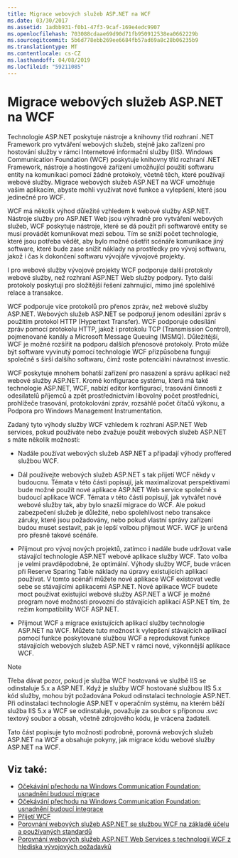 ```yaml
---
title: Migrace webových služeb ASP.NET na WCF
ms.date: 03/30/2017
ms.assetid: 1adbb931-f0b1-47f3-9caf-169e4edc9907
ms.openlocfilehash: 703088cdaae69d90d71fb950912538ea0662229b
ms.sourcegitcommit: 5b6d778ebb269ee6684fb57ad69a8c28b06235b9
ms.translationtype: MT
ms.contentlocale: cs-CZ
ms.lasthandoff: 04/08/2019
ms.locfileid: "59211085"
---
```

# <a name="migrating-aspnet-web-services-to-wcf"></a>Migrace webových služeb ASP.NET na WCF
Technologie ASP.NET poskytuje nástroje a knihovny tříd rozhraní .NET Framework pro vytváření webových služeb, stejně jako zařízení pro hostování služby v rámci Internetové informační služby (IIS). Windows Communication Foundation (WCF) poskytuje knihovny tříd rozhraní .NET Framework, nástroje a hostingové zařízení umožňující použití softwaru entity na komunikaci pomocí žádné protokoly, včetně těch, které používají webové služby.  Migrace webových služeb ASP.NET na WCF umožňuje vašim aplikacím, abyste mohli využívat nové funkce a vylepšení, které jsou jedinečné pro WCF.  
  
 WCF má několik výhod důležité vzhledem k webové služby ASP.NET. Nástroje služby pro ASP.NET Web jsou výhradně pro vytváření webových služeb, WCF poskytuje nástroje, které se dá použít při softwarové entity se musí provádět komunikovat mezi sebou. Tím se sníží počet technologie, které jsou potřeba vědět, aby bylo možné ošetřit scénáře komunikace jiný software, které bude zase snížit náklady na prostředky pro vývoj softwaru, jakož i čas k dokončení softwaru vývojáře vývojové projekty.  
  
 I pro webové služby vývojové projekty WCF podporuje další protokoly webové služby, než rozhraní ASP.NET Web služby podpory. Tyto další protokoly poskytují pro složitější řešení zahrnující, mimo jiné spolehlivé relace a transakce.  
  
 WCF podporuje více protokolů pro přenos zpráv, než webové služby ASP.NET. Webových služeb ASP.NET se podporují jenom odesílání zpráv s použitím protokol HTTP (Hypertext Transfer). WCF podporuje odesílání zpráv pomocí protokolu HTTP, jakož i protokolu TCP (Transmission Control), pojmenované kanály a Microsoft Message Queuing (MSMQ). Důležitější, WCF je možné rozšířit na podporu dalších přenosové protokoly. Proto může být software vyvinutý pomocí technologie WCF přizpůsobena fungují společně s širší dalšího softwaru, čímž roste potenciální návratnost investic.  
  
 WCF poskytuje mnohem bohatší zařízení pro nasazení a správu aplikací než webové služby ASP.NET. Kromě konfigurace systému, která má také technologie ASP.NET, WCF, nabízí editor konfigurací, trasování činnosti z odesílatelů příjemců a zpět prostřednictvím libovolný počet prostředníci, prohlížeče trasování, protokolování zpráv, rozsáhlé počet čítačů výkonu, a Podpora pro Windows Management Instrumentation.  
  
 Zadaný tyto výhody služby WCF vzhledem k rozhraní ASP.NET Web services, pokud používáte nebo zvažuje použít webových služeb ASP.NET s máte několik možností:  
  
-   Nadále používat webových služeb ASP.NET a připadají výhody proffered službou WCF.  
  
-   Dál používejte webových služeb ASP.NET s tak přijetí WCF někdy v budoucnu. Témata v této části popisují, jak maximalizovat perspektivami bude možné použít nové aplikace ASP.NET Web service společně s budoucí aplikace WCF. Témata v této části popisují, jak vytvářet nové webové služby tak, aby bylo snazší migrace do WCF. Ale pokud zabezpečení služeb je důležité, nebo spolehlivost nebo transakce záruky, které jsou požadovány, nebo pokud vlastní správy zařízení budou muset sestavit, pak je lepší volbou přijmout WCF. WCF je určená pro přesně takové scénáře.  
  
-   Přijmout pro vývoj nových projektů, zatímco i nadále bude udržovat vaše stávající technologie ASP.NET webové aplikace služby WCF. Tato volba je velmi pravděpodobné, že optimální. Výhody služby WCF, bude vrácen při Reserve Sparing Table náklady na úpravy existujících aplikací používat. V tomto scénáři můžete nové aplikace WCF existovat vedle sebe se stávajícími aplikacemi ASP.NET. Nové aplikace WCF budete moct používat existující webové služby ASP.NET a WCF je možné program nové možnosti provozní do stávajících aplikací ASP.NET tím, že režim kompatibility WCF ASP.NET.  
  
-   Přijmout WCF a migrace existujících aplikací služby technologie ASP.NET na WCF. Můžete tuto možnost k vylepšení stávajících aplikací pomocí funkce poskytované službou WCF a reprodukovat funkce stávajících webových služeb ASP.NET v rámci nové, výkonnější aplikace WCF.  
  
> [!NOTE]
>  Třeba dávat pozor, pokud je služba WCF hostovaná ve službě IIS se odinstaluje 5.x a ASP.NET. Když je služby WCF hostované službou IIS 5.x kód služby, mohou být požadována Pokud odinstalaci technologie ASP.NET. Při odinstalaci technologie ASP.NET v operačním systému, na kterém běží služba IIS 5.x a WCF se odinstaluje, považuje za soubor s příponou .svc textový soubor a obsah, včetně zdrojového kódu, je vrácena žadateli.  
  
 Tato část popisuje tyto možnosti podrobně, porovná webových služeb ASP.NET na WCF a obsahuje pokyny, jak migrace kódu webové služby ASP.NET na WCF.  
  
## <a name="see-also"></a>Viz také:

- [Očekávání přechodu na Windows Communication Foundation: usnadnění budoucí migrace](../../../../docs/framework/wcf/feature-details/anticipating-adopting-wcf-migration.md)
- [Očekávání přechodu na Windows Communication Foundation: usnadnění budoucí integrace](../../../../docs/framework/wcf/feature-details/anticipating-adopting-the-wcf-easing-future-integration.md)
- [Přijetí WCF](../../../../docs/framework/wcf/feature-details/adopting-wcf.md)
- [Porovnání webových služeb ASP.NET se službou WCF na základě účelu a používaných standardů](../../../../docs/framework/wcf/feature-details/comparing-aspnet-web-services-to-wcf-based-on-purpose-and-standards-used.md)
- [Porovnání webových služeb ASP.NET Web Services s technologií WCF z hlediska vývojových požadavků](../../../../docs/framework/wcf/feature-details/comparing-aspnet-web-services-to-wcf-based-on-development.md)
